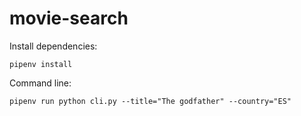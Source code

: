 # movie-search

Install dependencies:
```
pipenv install
```

Command line:
```
pipenv run python cli.py --title="The godfather" --country="ES"
```
